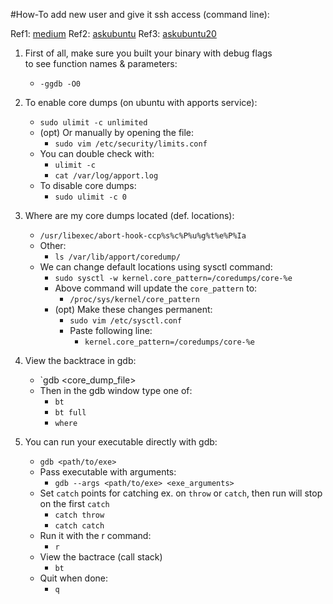 #How-To add new user and give it ssh access (command line):

Ref1: [medium][1]
Ref2: [askubuntu][2]
Ref3: [askubuntu20][3]

1. First of all, make sure you built your binary with debug flags  
   to see function names & parameters:
    - `-ggdb -O0`

2. To enable core dumps (on ubuntu with apports service):
    - `sudo ulimit -c unlimited`
    - (opt) Or manually by opening the file:
        - `sudo vim /etc/security/limits.conf`
    - You can double check with:
        - `ulimit -c`
        - `cat /var/log/apport.log`
    - To disable core dumps:
        - `sudo ulimit -c 0`

3. Where are my core dumps located (def. locations):
    - `/usr/libexec/abort-hook-ccp%s%c%P%u%g%t%e%P%Ia`
    - Other:
        - `ls /var/lib/apport/coredump/`
    - We can change default locations using sysctl command:
        - `sudo sysctl -w kernel.core_pattern=/coredumps/core-%e`
        - Above command will update the `core_pattern` to:
            - `/proc/sys/kernel/core_pattern`
        - (opt) Make these changes permanent:
            - `sudo vim /etc/sysctl.conf`
            - Paste following line:
                - `kernel.core_pattern=/coredumps/core-%e`

4. View the backtrace in gdb:
    - `gdb <exe> <core_dump_file>
    - Then in the gdb window type one of:
        - `bt`
        - `bt full`
        - `where`

5. You can run your executable directly with gdb:
    - `gdb <path/to/exe>`
    -  Pass executable with arguments:
        - `gdb --args <path/to/exe> <exe_arguments>`
    - Set `catch` points for catching ex. on `throw` or `catch`, then run will
      stop on the first `catch`
        - `catch throw`
        - `catch catch`
    - Run it with the r command:
        - `r`
    - View the bactrace (call stack)
        - `bt`
    - Quit when done:
        - `q`

[1]: <https://medium.com/@sourabhedake/core-dumps-how-to-enable-them-73856a437711#:~:text=To%20enable%20dumps%2C%20we%20need,size%20of%20a%20core%20dump.> "medium"
[2]: <https://askubuntu.com/questions/966407/where-do-i-find-the-core-dump-in-ubuntu-16-04lts> "askubuntu"
[3]: <https://askubuntu.com/questions/1349047/where-do-i-find-core-dump-files-and-how-do-i-view-and-analyze-the-backtrace-st/1349048#1349048> "askubuntu20"
